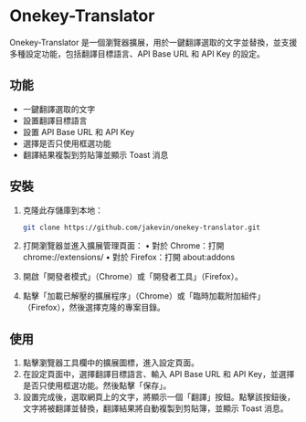 # Onekey-Translator

Onekey-Translator 是一個瀏覽器擴展，用於一鍵翻譯選取的文字並替換，並支援多種設定功能，包括翻譯目標語言、API Base URL 和 API Key 的設定。

## 功能

- 一鍵翻譯選取的文字
- 設置翻譯目標語言
- 設置 API Base URL 和 API Key
- 選擇是否只使用框選功能
- 翻譯結果複製到剪貼簿並顯示 Toast 消息

## 安裝

1. 克隆此存儲庫到本地：
   ```bash
   git clone https://github.com/jakevin/onekey-translator.git
   ```

2.	打開瀏覽器並進入擴展管理頁面：
•	對於 Chrome：打開 chrome://extensions/
•	對於 Firefox：打開 about:addons
3.	開啟「開發者模式」（Chrome）或「開發者工具」（Firefox）。
4.	點擊「加載已解壓的擴展程序」（Chrome）或「臨時加載附加組件」（Firefox），然後選擇克隆的專案目錄。

## 使用

1.	點擊瀏覽器工具欄中的擴展圖標，進入設定頁面。
2.	在設定頁面中，選擇翻譯目標語言、輸入 API Base URL 和 API Key，並選擇是否只使用框選功能。然後點擊「保存」。
3.	設置完成後，選取網頁上的文字，將顯示一個「翻譯」按鈕。點擊該按鈕後，文字將被翻譯並替換，翻譯結果將自動複製到剪貼簿，並顯示 Toast 消息。